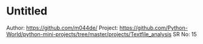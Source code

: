 # Untitled

Author: https://github.com/m044de/
Project: https://github.com/Python-World/python-mini-projects/tree/master/projects/Textfile_analysis
SR No: 15